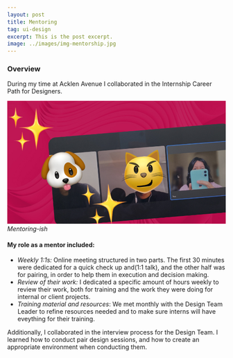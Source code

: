 ```yaml
---
layout: post
title: Mentoring
tag: ui-design
excerpt: This is the post excerpt.
image: ../images/img-mentorship.jpg
---
```


### Overview

During my time at Acklen Avenue I collaborated in the Internship Career Path for Designers. 

![Meeting with Interns](../images/img-mentorship.jpg)
*Mentoring-ish*

#### My role as a mentor included:

- *Weekly 1:1s:* Online meeting structured in two parts. The first 30 minutes were dedicated for a quick check up and(1:1 talk), and the other half was for pairing, in order to help them in execution and decision making. 
- *Review of their work:* I dedicated a specific amount of hours weekly to review their work, both for training and the work they were doing for internal or client projects. 
- *Training material and resources*: We met monthly with the Design Team Leader to refine resources needed and to make sure interns will have eveything for their training. 


Additionally, I collaborated in the interview process for the Design Team. I learned how to conduct pair design sessions, and how to create an appropriate environment when conducting them.
